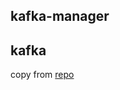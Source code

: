 ## kafka-manager

## kafka


copy from [repo](https://github.com/muzir/softwareLabs/tree/master/spring-boot-kafka-cluster)

